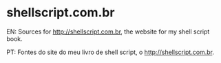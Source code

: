 # shellscript.com.br

EN: Sources for http://shellscript.com.br, the website for my shell script book.

PT: Fontes do site do meu livro de shell script, o http://shellscript.com.br.
